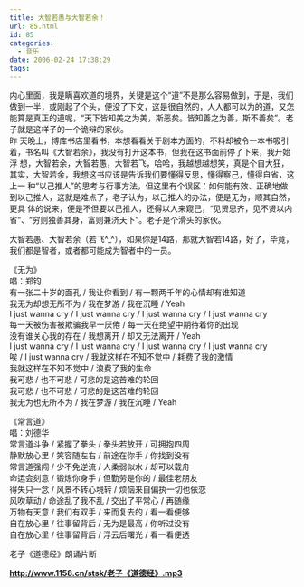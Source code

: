 ```yaml
---
title: 大智若愚与大智若余！
url: 85.html
id: 85
categories:
  - 音乐
date: 2006-02-24 17:38:29
tags:
---
```


内心里面，我是瞒喜欢道的境界，关键是这个“道”不是那么容易做到，于是，我们做到一半，或刚起了个头，便没了下文，这是很自然的，人人都可以为的道，又怎能算是真正的道呢，“天下皆知美之为美，斯恶矣。皆知善之为善，斯不善矣”。老子就是这样子的一个诡辩的家伙。  
昨 天晚上，博库书店里看书，本想看看关于剧本方面的，不料却被令一本书吸引着，书名叫《大智若余》，我没有打开这本书，但我在这书面前停了下来，我开始浮 想，大智若余，大智若愚，大智若飞，哈哈，我越想越想笑，真是个自大狂，其实，大智若余，我想这书应该是告诉我们要懂得反思，懂得察己，懂得自省，这上一 种“以己推人”的思考与行事方法，但这里有个误区：如何能有效、正确地做到以己推人，这就是难点了，老子认为，以己推人的办法，便是无为，顺其自然，更具 体的说来，便是不但要以己推人，还得以人来窥己，“见贤思齐，见不贤以内省”、“穷则独善其身，富则兼济天下”。老子是个滑头的家伙。  
  
大智若愚、大智若余（若飞^_^），如果你是14路，那就大智若14路，好了，毕竟，我们都是智者，或者都可能成为智者中的一员。  
  
  
《无为》  
唱：郑钧  
有一张二十岁的面孔 / 我让你看到 / 有一颗两千年的心情却有谁知道  
我无为却想无所不为 / 我在梦游 / 我在沉睡 / Yeah  
I just wanna cry / I just wanna cry / I just wanna cry / I just wanna cry  
每一天被伤害被欺骗我早一厌倦 / 每一天在绝望中期待着你的出现  
没有谁关心我的存在 / 我想离开 / 却又无法离开 / Yeah  
I just wanna cry / I just wanna cry / I just wanna cry / I just wanna cry  
唉 / I just wanna cry / 我就这样在不知不觉中 / 耗费了我的激情  
我就这样在不知不觉中 / 浪费了我的生命  
我可悲 / 也不可悲 / 可悲的是这苦难的轮回  
我可悲 / 也不可悲 / 可悲的是这苦难的轮回  
我无为也无所不为 / 我在梦游 / 我在沉睡 / Yeah  
  
《常言道》  
唱：刘德华  
常言道斗争 / 紧握了拳头 / 拳头若放开 / 可拥抱四周  
静默放心里 / 笑容随左右 / 前途在你手 / 你找到没有  
常言道强闯 / 少不免逆流 / 人柔弱似水 / 却可以载舟  
命运会刻意 / 锻炼你身手 / 但勤劳是你的 / 最佳老朋友  
得失只一念 / 风景不转心境转 / 烦恼来自偏执一切也依恋  
风吹草动 / 命途乱了我不乱 / 交出了平常心 / 再随缘  
万物有天意 / 我们有双手 / 来而复去的 / 看一看便够  
自在放心里 / 往事留背后 / 无为是最高 / 你听过没有  
自在放心里 / 往事留背后 / 浮云后曙光 / 看一看便透  
  
老子《道德经》朗诵片断  
  
**http://www.1158.cn/stsk/老子《道德经》.mp3**